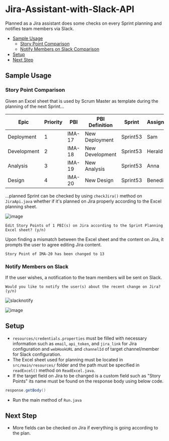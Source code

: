 # Jira-Assistant-with-Slack-API
Planned as a Jira assistant does some checks on every Sprint planning and notifies team members via Slack.

- [Sample Usage](#sample-usage)
  - [Story Point Comparison](#story-point-comparison)
  - [Notify Members on Slack Comparison](#notify-members-on-slack)
- [Setup](#setup)
- [Next Step](#next-step)

## Sample Usage

### Story Point Comparison

Given an Excel sheet that is used by Scrum Master as template during the planning of the next Sprint...

| Epic        | Priority | PBI    | PBI Definition  | Sprint   | Assignee | Note | Story Point |
|-------------|----------|--------|-----------------|----------|----------|------|-------------|
| Deployment  | 1        | IMA-17 | New Deployment  | Sprint53 | Sam      | -    | 3           |
| Development | 2        | IMA-18 | New Development | Sprint53 | Herald   | -    | 5           |
| Analysis    | 3        | IMA-19 | New Analysis    | Sprint53 | Anna     | -    | 8           |
| Design      | 4        | IMA-20 | New Design      | Sprint53 | Benedict | -    | 13          |

...planned Sprint can be checked by using ```checkJira()``` method on `JiraApi.java` whether if it's planned on Jira properly according to the Excel planning sheet.

![image](https://user-images.githubusercontent.com/36932448/92329102-ef976780-f06d-11ea-9518-a9d37e39591c.png)

```
Edit Story Points of 1 PBI(s) on Jira according to the Sprint Planning Excel sheet? (y/n)
```
Upon finding a mismatch between the Excel sheet and the content on Jira, it prompts the user to agree editing Jira content.
```
Story Point of IMA-20 has been changed to 13
```

### Notify Members on Slack

If the user wishes, a notification to the team members will be sent on Slack.

```
Would you like to notify the user(s) about the recent change on Jira? (y/n)
```

![slacknotify](https://user-images.githubusercontent.com/36932448/92335224-e1613f80-f09d-11ea-9732-8a386e86413b.png)

![image](https://user-images.githubusercontent.com/36932448/92335313-b0353f00-f09e-11ea-9f69-ec9774496aa7.png)


## Setup

- `resources/credentials.properties` must be filled with necessary information such as 
`email`, `api_token`, and `jira_link` for Jira configuration and `webHookURL` and 
`channelId` of target channel/member for Slack configuration.
- The Excel sheet used for planning must be located in `src/main/resources/` folder and the path must be specified in `readExcel()` method on `ReadExcel.java`.
- If the target field on Jira to be changed is a custom field such as "Story Points" its name must be found on the response body using below code.
```java
response.getBody()
```
- Run the main method of `Run.java`

## Next Step

- More fields can be checked on Jira if everything is going according to the plan.
